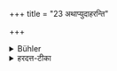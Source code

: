 +++
title = "23 अथाप्युदाहरन्ति"

+++

<details><summary>Bühler</summary>

23. Now they quote also (the following verse):
</details>

<details><summary>हरदत्त-टीका</summary>

## सूत्रम्
अथाऽप्युदाहरन्ति ॥ २६ ॥  
### टिप्पनी  



॥ इत्यापस्तम्बधर्मसूत्र प्रथमप्रश्ने त्रिंशी कण्डिका ॥ ३०॥
</details>
